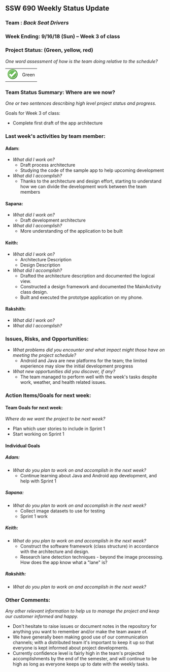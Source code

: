 ## SSW 690 Weekly Status Update 

### Team : _Back Seat Drivers_

### Week Ending: 9/16/18 (Sun) – Week 3 of class

### Project Status: (Green, yellow, red)

_One word assessment of how is the team doing relative to the schedule?_

<table border='0'><tr><td><img src=status_green.png></td><td>Green</td></tr></table>

### Team Status Summary: Where are we now?

_One or two sentences describing high level project status and progress._

Goals for Week 3 of class:
* Complete first draft of the app architecture

### Last week&#39;s activities by team member:

#### Adam:

* _What did I work on?_
  * Draft process architecture
  * Studying the code of the sample app to help upcoming development
* _What did I accomplish?_
  * Thanks to the architecture and design effort, starting to understand how we can divide the development work between the team members

#### Sapana:

* _What did I work on?_
  * Draft development architecture
 * _What did I accomplish?_
   * More understanding of the application to be built 

#### Keith:

* _What did I work on?_
  * Architecture Description
  * Design Description
* _What did I accomplish?_
  * Drafted the architecture description and documented the logical view.
  * Constructed a design framework and documented the MainActivity class design.
  * Built and executed the prototype application on my phone.

#### Rakshith:

* _What did I work on?_
* _What did I accomplish?_

### Issues, Risks, and Opportunities:

* _What problems did you encounter and what impact might those have on meeting the project schedule?_
  * Android and Java are new platforms for the team; the limited experience may slow the initial development progress
* _What new opportunities did you discover, if any?_
  * The team managed to perform well with the week's tasks despite work, weather, and health related issues.

### Action Items/Goals for next week:

#### Team Goals for next week:

_Where do we want the project to be next week?_
* Plan which user stories to include in Sprint 1
* Start working on Sprint 1

#### Individual Goals

##### Adam:

* _What do you plan to work on and accomplish in the next week?_
  * Continue learning about Java and Android app development, and help with Sprint 1

##### Sapana:

* _What do you plan to work on and accomplish in the next week?_
   * Collect image datasets to use for testing
   * Sprint 1 work

##### Keith:

* _What do you plan to work on and accomplish in the next week?_
  * Construct the software framework (class structure) in accordance with the architecture and design.
  * Research lane detection techniques - beyond the image processing. How does the app know what a "lane" is?

##### Rakshith:

* _What do you plan to work on and accomplish in the next week?_


### Other Comments:

_Any other relevant information to help us to manage the project and keep our customer informed and happy._
* Don't hesitate to raise issues or document notes in the repository for anything you want to remember and/or make the team aware of.
* We have generally been making good use of our communication channels; with a distributed team it's important to keep it up so that everyone is kept informed about project developments.
* Currently confidence level is fairly high in the team's projected accomplishments by the end of the semester, and will continue to be high as long as everyone keeps up to date with the weekly tasks.
